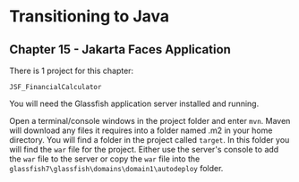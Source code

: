 # Transitioning to Java
## Chapter 15 - Jakarta Faces Application

There is 1 project for this chapter:

    JSF_FinancialCalculator
		
You will need the Glassfish application server installed and running.

Open a terminal/console windows in the project folder and enter `mvn`. Maven will download any files it requires into a folder named .m2 in your home directory. You will find a folder in the project called `target`. In this folder you will find the `war` file for the project. Either use the server's console to add the `war` file to the server or copy the `war` file into the `glassfish7\glassfish\domains\domain1\autodeploy` folder.
